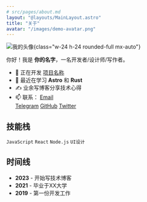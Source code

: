 ```yaml
---
# src/pages/about.md
layout: "@layouts/MainLayout.astro"
title: "关于"
avatar: "/images/demo-avatar.png"
---
```


![我的头像]({frontmatter.avatar} "头像"){class="w-24 h-24 rounded-full mx-auto"}

你好！我是 **你的名字**，一名开发者/设计师/写作者。

- 🔭 正在开发 [项目名称](https://example.com)
- 🌱 最近在学习 **Astro** 和 **Rust**
- ✍️ 业余写博客分享技术心得
- 📫 联系：
[Email](mailto:ekoneko@126.com)<br>
[Telegram](https://t.me/Xiaorona)
[GitHub](https://github.com/yourname) [Twitter](https://twitter.com/yourname)

## 技能栈

`JavaScript` `React` `Node.js` `UI设计`

## 时间线

- **2023** - 开始写技术博客
- **2021** - 毕业于XX大学
- **2019** - 第一份开发工作